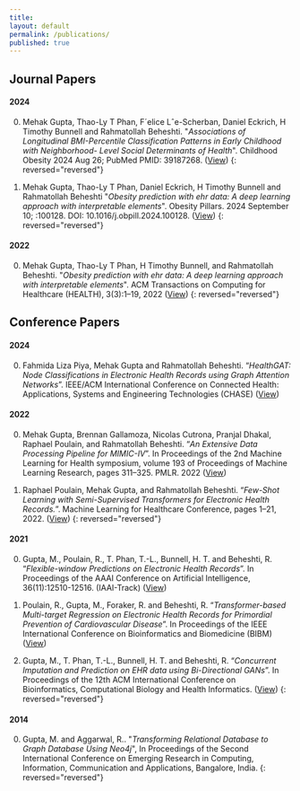 ```yaml
---
title:
layout: default
permalink: /publications/
published: true
---
```


## Journal Papers

#### 2024
0. Mehak Gupta, Thao-Ly T Phan, F´elice Lˆe-Scherban, Daniel Eckrich, H Timothy Bunnell and Rahmatollah Beheshti. "*Associations of
Longitudinal BMI-Percentile Classification Patterns in Early Childhood with Neighborhood-
Level Social Determinants of Health*". Childhood Obesity 2024 Aug 26; PubMed PMID: 39187268. ([View]([https://dl.acm.org/doi/abs/10.1145/3506719](https://www.liebertpub.com/doi/pdf/10.1089/chi.2023.0157?casa_token=cvdNk8GzCf8AAAAA:zceYGTk5ZQwnWCpJI2k8Tj35lQLNG8VIfSlbk6xtbP3JPjCeOf076p4v5nj1TtzjuMFL6aUZxLbMuyI))) 
{: reversed="reversed"}

0. Mehak Gupta, Thao-Ly T Phan, Daniel Eckrich, H Timothy Bunnell and Rahmatollah Beheshti "*Obesity prediction with ehr data: A deep learning approach with interpretable elements*". Obesity Pillars. 2024 September 10; :100128. DOI: 10.1016/j.obpill.2024.100128. ([View]([https://dl.acm.org/doi/abs/10.1145/3506719](https://pubmed.ncbi.nlm.nih.gov/39315061/))) 
{: reversed="reversed"}

#### 2022
0. Mehak Gupta, Thao-Ly T Phan, H Timothy Bunnell, and Rahmatollah Beheshti. "*Obesity prediction with ehr data: A deep learning approach with interpretable elements*". ACM Transactions on Computing for Healthcare (HEALTH), 3(3):1–19, 2022 ([View](https://dl.acm.org/doi/abs/10.1145/3506719)) 
{: reversed="reversed"}


## Conference Papers

#### 2024
0. Fahmida Liza Piya, Mehak Gupta and Rahmatollah Beheshti. “*HealthGAT: Node Classifications in Electronic Health Records using Graph Attention Networks*”. IEEE/ACM International Conference on Connected Health: Applications, Systems and Engineering Technologies (CHASE) ([View]([https://proceedings.mlr.press/v193/gupta22a.html](https://dl.acm.org/doi/10.1109/CHASE60773.2024.00022)))

#### 2022
0. Mehak Gupta, Brennan Gallamoza, Nicolas Cutrona, Pranjal Dhakal, Raphael Poulain, and Rahmatollah Beheshti. “*An Extensive Data Processing Pipeline for MIMIC-IV*”. In Proceedings of the 2nd Machine Learning for Health symposium, volume 193 of Proceedings of Machine Learning Research, pages 311–325. PMLR. 2022 ([View](https://proceedings.mlr.press/v193/gupta22a.html))

0. Raphael Poulain, Mehak Gupta, and Rahmatollah Beheshti. “*Few-Shot Learning with Semi-Supervised Transformers for Electronic Health Records.*”. Machine Learning for Healthcare Conference, pages 1–21, 2022. ([View](https://static1.squarespace.com/static/59d5ac1780bd5ef9c396eda6/t/62e97a83db963576550e863e/1659468419684/131+MLHC_Raphael_CEHR_GAN_BERT+\%281\%29.pdf))
{: reversed="reversed"}


#### 2021
0. Gupta, M., Poulain, R., T. Phan, T.-L., Bunnell, H. T. and Beheshti, R. “*Flexible-window Predictions on Electronic Health Records*”. In Proceedings of the AAAI Conference on Artificial Intelligence, 36(11):12510-12516. (IAAI-Track) ([View](https://ojs.aaai.org/index.php/AAAI/article/view/21520))

0. Poulain, R., Gupta, M., Foraker, R. and Beheshti, R. “*Transformer-based Multi-target Regression on Electronic Health Records for Primordial Prevention of Cardiovascular Disease*”. In Proceedings of the IEEE International Conference on Bioinformatics and Biomedicine (BIBM) ([View](https://ieeexplore.ieee.org/document/9669441))

0. Gupta, M., T. Phan, T.-L., Bunnell, H. T. and Beheshti, R. “*Concurrent Imputation and Prediction on EHR data using Bi-Directional GANs*”. In Proceedings of the 12th ACM International Conference on Bioinformatics, Computational Biology and Health Informatics. ([View](https://dl.acm.org/doi/abs/10.1145/3459930.3469512))
{: reversed="reversed"}

#### 2014
0. Gupta, M. and Aggarwal, R.. "*Transforming Relational Database to Graph Database Using Neo4j*", In Proceedings of the Second International Conference on Emerging Research in Computing, Information, Communication and Applications, Bangalore, India.
{: reversed="reversed"}

